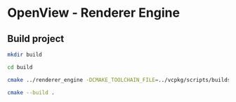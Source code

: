 # OpenView - Renderer Engine

## Build project

```bash
mkdir build

cd build

cmake ../renderer_engine -DCMAKE_TOOLCHAIN_FILE=../vcpkg/scripts/buildsystems/vcpkg.cmake -DVCPKG_MANIFEST_DIR=..

cmake --build .
```
